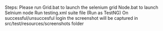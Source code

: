 Steps:
Please run Grid.bat to launch the selenium grid
Node.bat to launch Selnium node
Run testing.xml suite file (Run as TestNG)
On successful/unsuccesful login the screenshot will be captured in src/test/resources/screenshots folder
